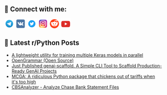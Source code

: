 ## 🔎 Connect with me:
[<img src="https://github.com/bullbesh/bullbesh/blob/main/images/Telegram.png" width="32" height="32" />](https://t.me/bullbesh)
[<img src="https://github.com/bullbesh/bullbesh/blob/main/images/VK.png" width="32" height="32" />](https://vk.com/bullbesh)
[<img src="https://github.com/bullbesh/bullbesh/blob/main/images/Twitter.png" width="32" height="32" />](https://twitter.com/bullbesh1)
[<img src="https://github.com/bullbesh/bullbesh/blob/main/images/Instagram.png" width="32" height="32" />](https://www.instagram.com/bullbesh)
[<img src="https://github.com/bullbesh/bullbesh/blob/main/images/Reddit.png" width="32" height="32" />](https://www.reddit.com/user/bullbesh)
[<img src="https://github.com/bullbesh/bullbesh/blob/main/images/YouTube.png" width="32" height="32" />](https://www.youtube.com/channel/UCtfjRs6uzgq5mfm8S06WTcg)

## 📕 Latest r/Python Posts
<!-- BLOG-POST-LIST:START -->
- [A lightweight utility for training multiple Keras models in parallel](https://www.reddit.com/r/Python/comments/1l3vmpo/a_lightweight_utility_for_training_multiple_keras/)
- [OpenGrammar &lpar;Open Source&rpar;](https://www.reddit.com/r/Python/comments/1l3vhc6/opengrammar_open_source/)
- [Just Published genai-scaffold. A Simple CLI Tool to Scaffold Production-Ready GenAI Projects](https://www.reddit.com/r/Python/comments/1l3teb2/just_published_genaiscaffold_a_simple_cli_tool_to/)
- [MCGA: A ridiculous Python package that chickens out of tariffs when it&#39;s too high](https://www.reddit.com/r/Python/comments/1l3sssl/mcga_a_ridiculous_python_package_that_chickens/)
- [CBSAnalyzer - Analyze Chase Bank Statement Files](https://www.reddit.com/r/Python/comments/1l3nc2u/cbsanalyzer_analyze_chase_bank_statement_files/)
<!-- BLOG-POST-LIST:END -->
